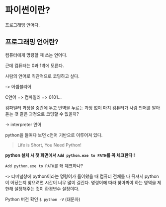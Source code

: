 # 파이썬이란?

프로그래밍 언어다.

## 프로그래밍 언어란?

컴퓨터에게 명령할 때 쓰는 언어다.

근데 컴퓨터는 0과 1밖에 모른다.

사람의 언어로 직관적으로 코딩하고 싶다.

-> 어셈블리어 

C언어 =>
컴파일러 => 0101...

컴파일러 과정을 중간에 두고 번역을 누르는 과정 없이 마치 컴퓨터가 사람 언어를 알아듣는 것 같은 과정으로 코딩할 수 없을까?

-> interpreter 언어

python을 들여다 보면 c언어 기반으로 이루어져 있다.

>Life is Short, You Need Python!

**python 설치 시 첫 화면에서 `Add python.exe to PATH`를  꼭 체크한다 !**

`Add python.exe to PATH`를 왜 체크하나?

-> 터미널창에 python이라는 명령어가 들어왔을 때 컴퓨터 전체를 다 뒤져서 python이 어딨는지 찾으려면 시간이 너무 많이 걸린다. 명령어에 따라 찾아봐야 하는 영역을 제한해 설정해주는 것이 환경변수 설정이다. 

Python 버전 확인 `$ python -V` (대문자)

